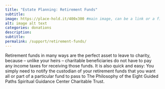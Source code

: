 ```yaml
---
title: "Estate Planning: Retirement Funds"
subtitle: 
image: https://place-hold.it/400x300 #main image, can be a link or a file in assets/img/portfolio
alt: image alt text
categories: donations
description:
subtitle:
permalink: /support/retirement-funds/
---
```


Retirement funds in many ways are the perfect asset to leave to charity, because – unlike your heirs – charitable beneficiaries do not have to pay any income taxes for receiving those funds. It is also quick and easy: You simply need to notify the custodian of your retirement funds that you want all or part of a particular fund to pass to The Philosophy of the Eight Guided Paths Spiritual Guidance Center Charitable Trust.